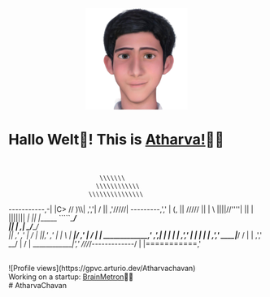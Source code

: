 <p align="center"><img src="me.png" height="200" width="200" /><br>
    
# Hallo Welt👋! This is <a href="http://brainmetron.ml">Atharva!</a>🙋‍♂️
</p><br>

                             \\\\\\\
                            \\\\\\\\\\\\
                          \\\\\\\\\\\\\\\
  -----------,-|           |C>   // )\\\\|
           ,','|          /    || ,'/////|
---------,','  |         (,    ||   /////
         ||    |          \\  ||||//''''|
         ||    |           |||||||     _|
         ||    |______      `````\____/ \
         ||    |     ,|         _/_____/ \
         ||  ,'    ,' |        /          |
         ||,'    ,'   |       |         \  |
_________|/    ,'     |      /           | |
_____________,'      ,',_____|      |    | |
             |     ,','      |      |    | |
             |   ,','    ____|_____/    /  |
             | ,','  __/ |             /   |
_____________|','   ///_/-------------/   |
              |===========,'

<br>
![Profile views](https://gpvc.arturio.dev/Atharvachavan)

<br>
Working on a startup: <a href="http://brainmetron.ml">BrainMetron</a>🙋‍♂️
<br>
# AtharvaChavan
